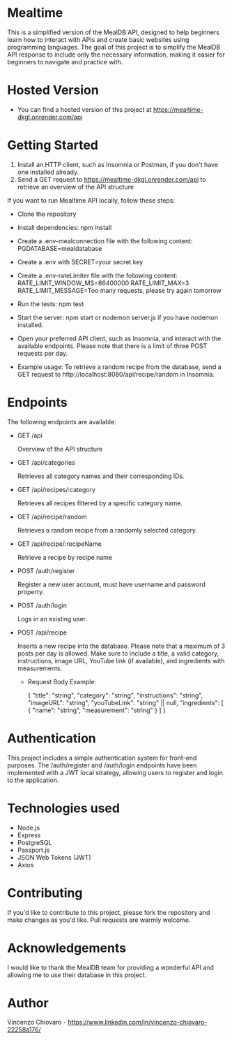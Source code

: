 # Mealtime

This is a simplified version of the MealDB API, designed to help beginners learn how to interact with APIs and create basic websites using programming languages. The goal of this project is to simplify the MealDB API response to include only the necessary information, making it easier for beginners to navigate and practice with.

# Hosted Version

- You can find a hosted version of this project at https://mealtime-dkgl.onrender.com/api

# Getting Started

1. Install an HTTP client, such as Insomnia or Postman, if you don't have one installed already.
2. Send a GET request to https://mealtime-dkgl.onrender.com/api to retrieve an overview of the API structure

If you want to run Mealtime API locally, follow these steps:

- Clone the repository
- Install dependencies: npm install
- Create a .env-mealconnection file with the following content: PGDATABASE=mealdatabase
- Create a .env with SECRET=your secret key
- Create a .env-rateLimiter file with the following content:
  RATE_LIMIT_WINDOW_MS=86400000
  RATE_LIMIT_MAX=3
  RATE_LIMIT_MESSAGE=Too many requests, please try again tomorrow
- Run the tests: npm test
- Start the server: npm start or nodemon server.js if you have nodemon installed.
- Open your preferred API client, such as Insomnia, and interact with the available endpoints. Please note that there is a limit of three POST requests per day.

- Example usage: To retrieve a random recipe from the database, send a GET request to http://localhost:8080/api/recipe/random in Insomnia.

# Endpoints

The following endpoints are available:

- GET /api

  Overview of the API structure

- GET /api/categories

  Retrieves all category names and their corresponding IDs.

- GET /api/recipes/:category

  Retrieves all recipes filtered by a specific category name.

- GET /api/recipe/random

  Retrieves a random recipe from a randomly selected category.

- GET /api/recipe/:recipeName

  Retrieve a recipe by recipe name

- POST /auth/register

  Register a new user account, must have username and password property.

- POST /auth/login

  Logs in an existing user.

- POST /api/recipe

  Inserts a new recipe into the database. Please note that a maximum of 3 posts per day is allowed. Make sure to include a title, a valid category, instructions, image URL, YouTube link (if available), and ingredients with measurements.

  - Request Body Example:

    {
    "title": "string",
    "category": "string",
    "instructions": "string",
    "imageURL": "string",
    "youTubeLink": "string" || null,
    "ingredients": [
    {
    "name": "string",
    "measurement": "string"
    }
    ]
    }

# Authentication

This project includes a simple authentication system for front-end purposes. The /auth/register and /auth/login endpoints have been implemented with a JWT local strategy, allowing users to register and login to the application.

# Technologies used

- Node.js
- Express
- PostgreSQL
- Passport.js
- JSON Web Tokens (JWT)
- Axios

# Contributing

If you'd like to contribute to this project, please fork the repository and make changes as you'd like. Pull requests are warmly welcome.

# Acknowledgements

I would like to thank the MealDB team for providing a wonderful API and allowing me to use their database in this project.

# Author

Vincenzo Chiovaro - https://www.linkedin.com/in/vincenzo-chiovaro-22258a176/
